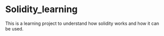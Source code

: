 # Solidity_learning
This is a learning project to understand how solidity works and how it can be used.
